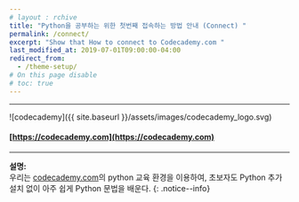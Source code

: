 ```yaml
---
# layout : rchive
title: "Python을 공부하는 위한 첫번째 접속하는 방법 안내 (Connect) "
permalink: /connect/
excerpt: "Show that How to connect to Codecademy.com "
last_modified_at: 2019-07-01T09:00:00-04:00
redirect_from:
  - /theme-setup/
# On this page disable
# toc: true
---
```

    
    
    
<hr/>

![codecademy]({{ site.baseurl }}/assets/images/codecademy_logo.svg)
#### [https://codecademy.com](https://codecademy.com)
<hr/>    


**설명:**    
우리는 [codecademy.com](https://codecademy.com)의 python 교육 환경을 이용하여, 초보자도 Python 추가 설치 없이 아주 쉽게 Python 문법을 배운다.
{: .notice--info}
